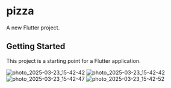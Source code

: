 # pizza

A new Flutter project.

## Getting Started

This project is a starting point for a Flutter application.

![photo_2025-03-23_15-42-42](https://github.com/user-attachments/assets/06502f61-d528-4e9a-995b-30e2b17182d4)
![photo_2025-03-23_15-42-42](https://github.com/user-attachments/assets/e1dc9019-5f17-4eb3-88b9-bb74a958805f)
![photo_2025-03-23_15-42-47](https://github.com/user-attachments/assets/252e9c2f-faa6-428c-90de-28d08ed3a776)
![photo_2025-03-23_15-42-52](https://github.com/user-attachments/assets/ba1a9dc1-0965-4b00-9b5b-14a5abc74ce4)
